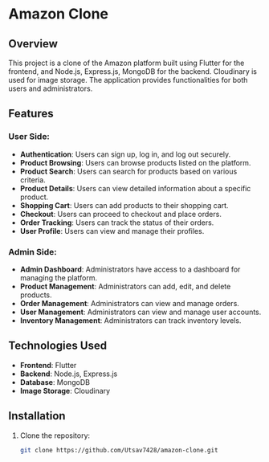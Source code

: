 # Amazon Clone

## Overview
This project is a clone of the Amazon platform built using Flutter for the frontend, and Node.js, Express.js, MongoDB for the backend. Cloudinary is used for image storage. The application provides functionalities for both users and administrators.

## Features

### User Side:
- **Authentication**: Users can sign up, log in, and log out securely.
- **Product Browsing**: Users can browse products listed on the platform.
- **Product Search**: Users can search for products based on various criteria.
- **Product Details**: Users can view detailed information about a specific product.
- **Shopping Cart**: Users can add products to their shopping cart.
- **Checkout**: Users can proceed to checkout and place orders.
- **Order Tracking**: Users can track the status of their orders.
- **User Profile**: Users can view and manage their profiles.

### Admin Side:
- **Admin Dashboard**: Administrators have access to a dashboard for managing the platform.
- **Product Management**: Administrators can add, edit, and delete products.
- **Order Management**: Administrators can view and manage orders.
- **User Management**: Administrators can view and manage user accounts.
- **Inventory Management**: Administrators can track inventory levels.

## Technologies Used
- **Frontend**: Flutter
- **Backend**: Node.js, Express.js
- **Database**: MongoDB
- **Image Storage**: Cloudinary

## Installation
1. Clone the repository:
   ```bash
   git clone https://github.com/Utsav7428/amazon-clone.git
